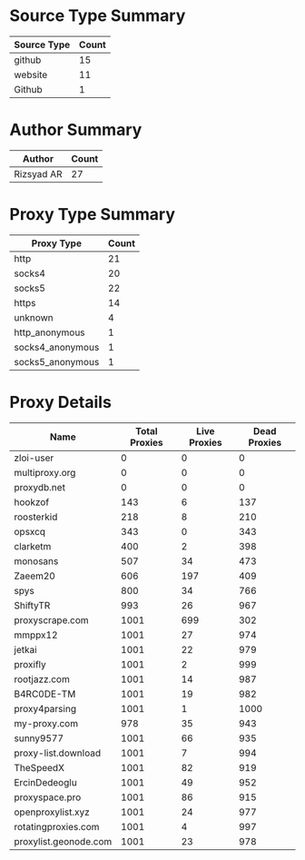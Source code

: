 # Source Type Summary

| Source Type | Count |
|-------------|-------|
| github | 15 |
| website | 11 |
| Github | 1 |


# Author Summary

| Author | Count |
|--------|-------|
| Rizsyad AR | 27 |


# Proxy Type Summary

| Proxy Type | Count |
|------------|-------|
| http | 21 |
| socks4 | 20 |
| socks5 | 22 |
| https | 14 |
| unknown | 4 |
| http_anonymous | 1 |
| socks4_anonymous | 1 |
| socks5_anonymous | 1 |


# Proxy Details

| Name | Total Proxies | Live Proxies | Dead Proxies |
|------|---------------|--------------|---------------|
| zloi-user | 0 | 0 | 0 |
| multiproxy.org | 0 | 0 | 0 |
| proxydb.net | 0 | 0 | 0 |
| hookzof | 143 | 6 | 137 |
| roosterkid | 218 | 8 | 210 |
| opsxcq | 343 | 0 | 343 |
| clarketm | 400 | 2 | 398 |
| monosans | 507 | 34 | 473 |
| Zaeem20 | 606 | 197 | 409 |
| spys | 800 | 34 | 766 |
| ShiftyTR | 993 | 26 | 967 |
| proxyscrape.com | 1001 | 699 | 302 |
| mmppx12 | 1001 | 27 | 974 |
| jetkai | 1001 | 22 | 979 |
| proxifly | 1001 | 2 | 999 |
| rootjazz.com | 1001 | 14 | 987 |
| B4RC0DE-TM | 1001 | 19 | 982 |
| proxy4parsing | 1001 | 1 | 1000 |
| my-proxy.com | 978 | 35 | 943 |
| sunny9577 | 1001 | 66 | 935 |
| proxy-list.download | 1001 | 7 | 994 |
| TheSpeedX | 1001 | 82 | 919 |
| ErcinDedeoglu | 1001 | 49 | 952 |
| proxyspace.pro | 1001 | 86 | 915 |
| openproxylist.xyz | 1001 | 24 | 977 |
| rotatingproxies.com | 1001 | 4 | 997 |
| proxylist.geonode.com | 1001 | 23 | 978 |

